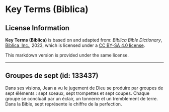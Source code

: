 # Key Terms (Biblica)

## License Information

**Key Terms (Biblica)** is based on and adapted from: _Biblica Bible Dictionary_, [Biblica, Inc.](https://www.biblica.com/), 2023, which is licensed under a [CC BY-SA 4.0 license](https://creativecommons.org/licenses/by-sa/4.0/legalcode.en).

This markdown version is provided under the same license.



--------------------------------

## Groupes de sept (id: 133437)

Dans ses visions, Jean a vu le jugement de Dieu se produire par groupes de sept éléments : sept sceaux, sept trompettes et sept coupes. Chaque groupe se concluait par un éclair, un tonnerre et un tremblement de terre. Dans la Bible, sept représente le chiffre de la perfection.


